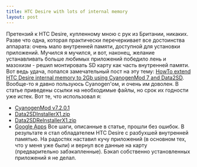 ```yaml
---
title: HTC Desire with lots of internal memory
layout: post
---
```


Претензий к HTC Desire, купленному мною с рук из Британии, никаких. Разве что одна, которая практически перечеркивает все достоинства аппарата: очень мало внутренней памяти, доступной для установки приложений. Мучился я мучился, и вот, наконец, желание устанавливать больше любимых приложений победило лень и мазохизм - решил монтировать SD карту как часть внутренней памяти.
Вот ведь удача, попался замечательный пост на эту тему: [HowTo extend HTC Desire internal memory to 2Gb using CyanogenMod 7 and Data2SD](http://www.andreagrandi.it/2011/08/13/howto-extend-htc-desire-internal-memory-to-2gb-using-cyanogenmod-7-and-data2sd/). Вообще-то я давно пользуюсь Cyanogen'ом, и очень им доволен. В статье приведены ссылки на необходимые файлы, но срок их годности уже истек. Вот те, что использовал я:
 - [CyanogenMod v7.2.0.1](https://www.dropbox.com/s/yzk1zmtv81m64aw/cm-7.2.0.1-bravo.zip)
 - [Data2SDInstallerX1.zip](https://www.dropbox.com/s/ncth57x3xj273km/Data2SDInstallerX1.zip)
 - [Data2SDReInstallerX1.zip](https://www.dropbox.com/s/nrmhbx2p73qr1cu/Data2SDReInstallerX1.zip)
 - [Google Apps](https://www.dropbox.com/s/n2q6wnxspb1f54e/gapps-gb-20110828-signed.zip)
Все шаги, описанные в статье, прошли без ошибок. В результате я стал обладателем HTC Desire с разбухшей внутренней памятью. На радостях наставил кучу приложений (в основном тех, что у меня уже были) и вернул все данные на карту (предварительно забэкапленные). Бэкап собственно установленных приложений я не делал.

